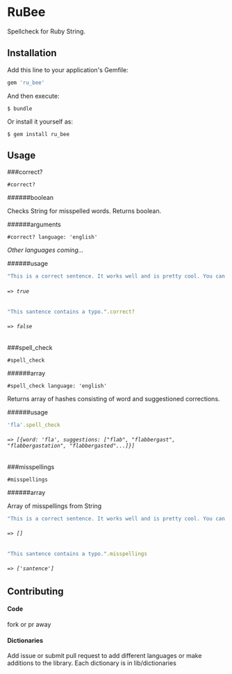 # RuBee

Spellcheck for Ruby String.


## Installation

Add this line to your application's Gemfile:

```ruby
gem 'ru_bee'
```

And then execute:

    $ bundle

Or install it yourself as:

    $ gem install ru_bee

## Usage

###correct?

```
#correct?
```

######boolean

Checks String for misspelled words. Returns boolean.

######arguments

```
#correct? language: 'english'
```

_Other languages coming..._

######usage

```ruby
"This is a correct sentence. It works well and is pretty cool. You can also use numbers 123!".correct?
```

###### `=> true`

```ruby
"This santence contains a typo.".correct?
```

###### `=> false`


###spell_check

```
#spell_check
```

######array

```
#spell_check language: 'english'
```

Returns array of hashes consisting of word and suggestioned corrections.

######usage

```ruby
'fla'.spell_check 
```

###### `=> [{word: 'fla', suggestions: ["flab", "flabbergast", "flabbergastation", "flabbergasted"...]}]`


###misspellings 

```
#misspellings
```

######array

Array of misspellings from String

```ruby
"This is a correct sentence. It works well and is pretty cool. You can also use numbers 123!".misspellings
```

###### `=> []`

```ruby
"This santence contains a typo.".misspellings
```

###### `=> ['santence']`


## Contributing

#### Code
fork or pr away

#### Dictionaries
Add issue or submit pull request to add different languages or make additions to the library.
Each dictionary is in lib/dictionaries


